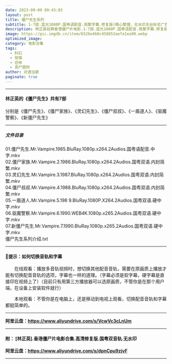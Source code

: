 ```yaml
---
date: 2023-09-09 09:43:03
layout: post
title: 僵尸先生系列
subtitle: 1-7部.蓝光1080P.国粤语配音.简繁字幕.修复版(精心整理，无水印无台标无广告)
description: 林正英经典香港僵尸片电影.1-7部.蓝光1080P.国粤语配音.简繁字幕.修复版(精心整理，无水印无台标无广告)。
image: https://pic.imgdb.cn/item/6526e4b0c458853aefa1ea90.webp
optimized_image: 
category: 电影合集
tags:
  - 科幻
  - 惊悚
  - 恐怖
  - 丧尸题材
author: 对酒当歌
paginate: true
---
```



---

#### 林正英的《僵尸先生》共有7部

分别是《僵尸先生》、《僵尸家族》、《灵幻先生》、《僵尸叔叔》、《一眉道人》、《驱魔警察》、《新僵尸先生》  

---

##### 文件目录

01.僵尸先生.Mr.Vampire.1985.BluRay.1080p.x264.2Audios.国粤语配音.中字.mkv  
02.僵尸家族.Mr.Vampire.2.1986.BluRay.1080p.x264.2Audios.国粤双语.内封简繁.mkv  
03.灵幻先生.Mr.Vampire.3.1987.BluRay.1080p.x264.2Audios.国粤双语.内封简繁.mkv  
04.僵尸叔叔.Mr.Vampire.4.1988.BluRay.1080p.x264.2Audios.国粤双语.内封简繁.mkv  
05.一眉道人.Mr.Vampire.5.198 9.BluRay.1080P.X264.2Audios.国粤双语.硬中字.mkv  
06.驱魔警察.Mr.Vampire.6.1990.WEB4K.1080p.x265.2Audios.国粤双语.硬中字.mkv  
07.新僵尸先生.Mr.Vampire.7.1990.BluRay.1080p.x265.2Audios.国粤双语.硬中字.mkv  
僵尸先生系列介绍.txt  

---

#### 🔔提示：如何切换音轨和字幕

　　在线观看：播放多音轨视频时，想切换其他配音音轨，需要在原画质上播放才能有切换配音音轨的选项，字幕也一样的道理。（字幕必须是软字幕，硬字幕是直接印在视频上了）（目前只有用第三方播放器可以选原画质，不管你是在那个用户端，在设备上安装软件就行）

　　本地观看：不管你是在电脑上，还是移动到电视上观看，切换配音音轨和字幕都挺简单的。

---

**阿里云盘：<https://www.aliyundrive.com/s/VcwVc3cLnUm>**

---

#### 附： [林正英].香港僵尸片电影合集.高清修复版.国粤双音轨.无水印

**阿里云盘：<https://www.aliyundrive.com/s/dpnCpu9zjvF>**

---
